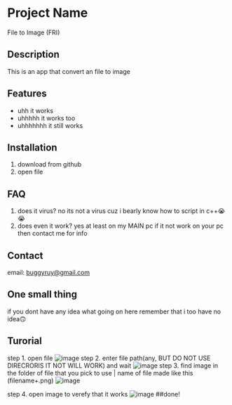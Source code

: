 # Project Name

File to Image (FRI)

## Description

This is an app that convert an file to image

## Features

- uhh it works
- uhhhhh it works too
- uhhhhhhh it still works

## Installation

1. download from github
2. open file

## FAQ

1. does it virus?
   no its not a virus cuz i bearly know how to script in c++😭😭
2. does even it work?
   yes at least on my MAIN pc
   if it not work on your pc then contact me for info

## Contact

email: buggyruy@gmail.com

## One small thing

if you dont have any idea what going on here remember that i too have no idea🙃

## Turorial

step 1. open file
![image](https://github.com/6lr6lr/file_in_image/assets/98643541/c618abcb-3661-4045-a954-4c2127c9d1bd)
step 2. enter file path(any, BUT DO NOT USE DIRECRORIS IT NOT WILL WORK) and wait
![image](https://github.com/6lr6lr/file_in_image/assets/98643541/682c11ce-99b0-433d-8b22-03803f2205da)
step 3. find image in the folder of file that you pick to use | name of file made like this (filename+.png)
![image](https://github.com/6lr6lr/file_in_image/assets/98643541/6d162b5c-76d5-4438-a122-8811ae1d1079)

step 4. open image to verefy that it works
![image](https://github.com/6lr6lr/file_in_image/assets/98643541/105eae72-eeb8-44c7-8629-c0f1f0e26c22)
##done!
